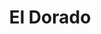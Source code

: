 ---
title: El Dorado
slug: "kraken"
description: "De eindopdracht van de tweede schijf CMO bestond uit het ontwikkelen van een branding voor een fictief thema-pretpark. 
              Amandine dompelde zich onder in de wereld van piraten en kwam dit pareltje verdedigen op haar jury"
type: "intern"
members:
    - name: "Amandine Faingnaert"
      direction: "Crossmedia-ontwerp"
      subdirection: "Graphic Design"
      disk: "2de schijf"
thumbnail:
    url: "thumb.png"
    alt: ""
    height: 2
    width: 1
    text-color: "d6447a"
    background-color: "d6447a"
media:
    - url: "1.jpg"
      type: "image"
    - url: "2.jpg"
      type: "image"
      text: "'Branded' communicatie vertrekt in de meeste gevallen vanuit een logo. Een logo kan makkelijk gereproduceerd worden, maar voor het er is worden vele uren besteed aan ontwerpwerk, besprekingen en bijschaven "
    - url: "3.jpg"
      type: "image"
      text: "Bij de campagne hoorde ook een mascotte"
    - url: "4.jpg"
      type: "image"
      text: ""
    - url: "5.jpg"
      type: "image"
      text: "Elk merk heeft een boodschap te verkondigen. Eldorado doet dit onder andere met een postercampagne"
    - url: "6.jpg"
      type: "image"
    - url: "7.jpg"
      type: "image"
      text: "Ook tickets en andere praktische toepassingen worden niet vergeten"    
    - url: "8.jpg"
      type: "image"
      text: "Een piraat zonder schatkaart is geen piraat"    
created: 20/01/2017
order: 7
---
